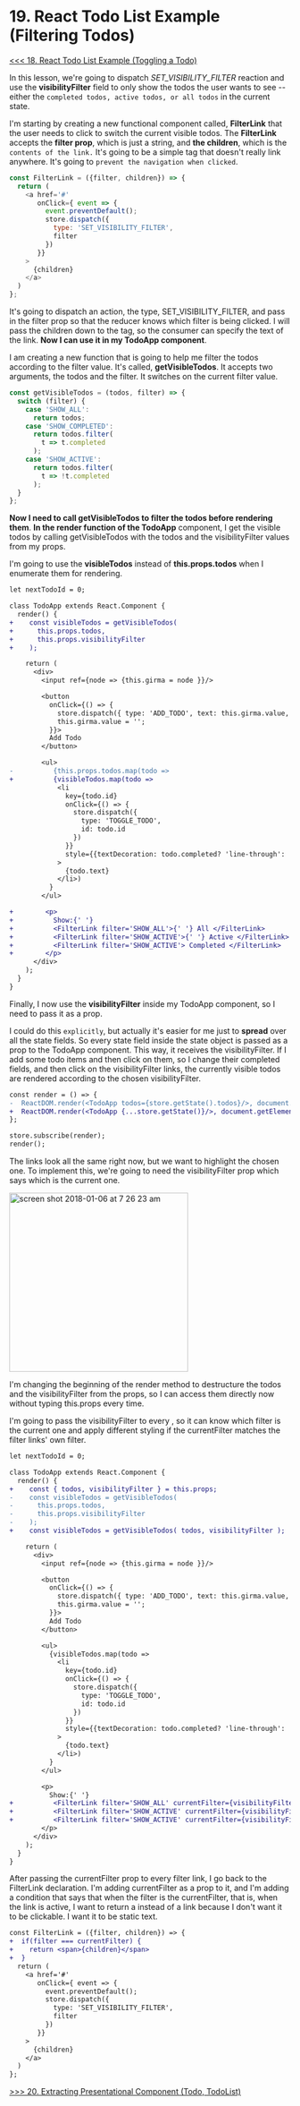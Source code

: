 # 19. React Todo List Example (Filtering Todos)

[<<< 18. React Todo List Example (Toggling a Todo)](https://github.com/xgirma/getting-started-with-redux/tree/master/chapters/18)

In this lesson, we're going to dispatch _SET_VISIBILITY_FILTER_ reaction and use the **visibilityFilter** field to only show the todos the user wants to see -- either the `completed todos, active todos, or all todos` in the current state.

I'm starting by creating a new functional component called, **FilterLink** that the user needs to click to switch the current visible todos. The **FilterLink** accepts the **filter prop**, which is just a string, and **the children**, which is the `contents of the link.` It's going to be a simple <a> tag that doesn't really link anywhere. It's going to `prevent the navigation when clicked`.

```javascript
const FilterLink = ({filter, children}) => {
  return (
    <a href='#'
       onClick={ event => {
         event.preventDefault();
         store.dispatch({
           type: 'SET_VISIBILITY_FILTER',
           filter
         })
       }}
    >
      {children}
    </a>
  )
};
```

It's going to dispatch an action, the type, SET_VISIBILITY_FILTER, and pass in the filter prop so that the reducer knows which filter is being clicked. I will pass the children down to the <a> tag, so the consumer can specify the text of the link. **Now I can use it in my TodoApp component**.

I am creating a new function that is going to help me filter the todos according to the filter value. It's called, **getVisibleTodos**. It accepts two arguments, the todos and the filter. It switches on the current filter value.

```javascript
const getVisibleTodos = (todos, filter) => {
  switch (filter) {
    case 'SHOW_ALL':
      return todos;
    case 'SHOW_COMPLETED':
      return todos.filter(
        t => t.completed
      );
    case 'SHOW_ACTIVE':
      return todos.filter(
        t => !t.completed
      );
  }
};
```

**Now I need to call getVisibleTodos to filter the todos before rendering them**. **In the render function of the TodoApp** component, I get the visible todos by calling getVisibleTodos with the todos and the visibilityFilter values from my props.

I'm going to use the **visibleTodos** instead of **this.props.todos** when I enumerate them for rendering.

```diff
let nextTodoId = 0;

class TodoApp extends React.Component {
  render() {
+    const visibleTodos = getVisibleTodos(
+      this.props.todos,
+      this.props.visibilityFilter
+    );

    return (
      <div>
        <input ref={node => {this.girma = node }}/>

        <button
          onClick={() => {
            store.dispatch({ type: 'ADD_TODO', text: this.girma.value, id: nextTodoId++ });
            this.girma.value = '';
          }}>
          Add Todo
        </button>

        <ul>
-          {this.props.todos.map(todo =>
+          {visibleTodos.map(todo =>
            <li
              key={todo.id}
              onClick={() => {
                store.dispatch({
                  type: 'TOGGLE_TODO',
                  id: todo.id
                })
              }}
              style={{textDecoration: todo.completed? 'line-through': 'none'}}
            >
              {todo.text}
            </li>)
          }
        </ul>

+        <p>
+          Show:{' '}
+          <FilterLink filter='SHOW_ALL'>{' '} All </FilterLink>
+          <FilterLink filter='SHOW_ACTIVE'>{' '} Active </FilterLink>
+          <FilterLink filter='SHOW_ACTIVE'> Completed </FilterLink>
+        </p>
      </div>
    );
  }
}
```
Finally, I now use the **visibilityFilter** inside my TodoApp component, so I need to pass it as a prop.

I could do this `explicitly`, but actually it's easier for me just to **spread** over all the state fields. So every state field inside the state object is passed as a prop to the TodoApp component. This way, it receives the visibilityFilter. If I add some todo items and then click on them, so I change their completed fields, and then click on the visibilityFilter links, the currently visible todos are rendered according to the chosen visibilityFilter.

```diff
const render = () => {
-  ReactDOM.render(<TodoApp todos={store.getState().todos}/>, document.getElementById('root'));
+  ReactDOM.render(<TodoApp {...store.getState()}/>, document.getElementById('root'));
};

store.subscribe(render);
render();
```

The links look all the same right now, but we want to highlight the chosen one. To implement this, we're going to need the visibilityFilter prop which says which is the current one.

<img width="320" alt="screen shot 2018-01-06 at 7 26 23 am" src="https://user-images.githubusercontent.com/5876481/34641056-f6f09aa8-f2b2-11e7-9475-a090807c19d9.png">

I'm changing the beginning of the render method to destructure the todos and the visibilityFilter from the props, so I can access them directly now without typing this.props every time.

I'm going to pass the visibilityFilter to every <FilterLink>, so it can know which filter is the current one and apply different styling if the currentFilter matches the filter links' own filter.

```diff
let nextTodoId = 0;

class TodoApp extends React.Component {
  render() {
+    const { todos, visibilityFilter } = this.props;
-    const visibleTodos = getVisibleTodos(
-      this.props.todos,
-      this.props.visibilityFilter
-    );
+    const visibleTodos = getVisibleTodos( todos, visibilityFilter );

    return (
      <div>
        <input ref={node => {this.girma = node }}/>

        <button
          onClick={() => {
            store.dispatch({ type: 'ADD_TODO', text: this.girma.value, id: nextTodoId++ });
            this.girma.value = '';
          }}>
          Add Todo
        </button>

        <ul>
          {visibleTodos.map(todo =>
            <li
              key={todo.id}
              onClick={() => {
                store.dispatch({
                  type: 'TOGGLE_TODO',
                  id: todo.id
                })
              }}
              style={{textDecoration: todo.completed? 'line-through': 'none'}}
            >
              {todo.text}
            </li>)
          }
        </ul>

        <p>
          Show:{' '}
+          <FilterLink filter='SHOW_ALL' currentFilter={visibilityFilter}> All </FilterLink>{'  '}
+          <FilterLink filter='SHOW_ACTIVE' currentFilter={visibilityFilter}> Active </FilterLink>{'  '}
+          <FilterLink filter='SHOW_ACTIVE' currentFilter={visibilityFilter}> Completed </FilterLink>
        </p>
      </div>
    );
  }
}
```

After passing the currentFilter prop to every filter link, I go back to the FilterLink declaration. I'm adding currentFilter as a prop to it, and I'm adding a condition that says that when the filter is the currentFilter, that is, when the link is active, I want to return a <span> instead of a link because I don't want it to be clickable. I want it to be static text.

```diff
const FilterLink = ({filter, children}) => {
+  if(filter === currentFilter) {
+    return <span>{children}</span>
+  }
  return (
    <a href='#'
       onClick={ event => {
         event.preventDefault();
         store.dispatch({
           type: 'SET_VISIBILITY_FILTER',
           filter
         })
       }}
    >
      {children}
    </a>
  )
};
```

[>>> 20. Extracting Presentational Component (Todo, TodoList)](https://github.com/xgirma/getting-started-with-redux/tree/master/chapters/20)